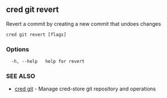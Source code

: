 ## cred git revert

Revert a commit by creating a new commit that undoes changes

```
cred git revert [flags]
```

### Options

```
  -h, --help   help for revert
```

### SEE ALSO

* [cred git](cred_git.md)	 - Manage cred-store git repository and operations


